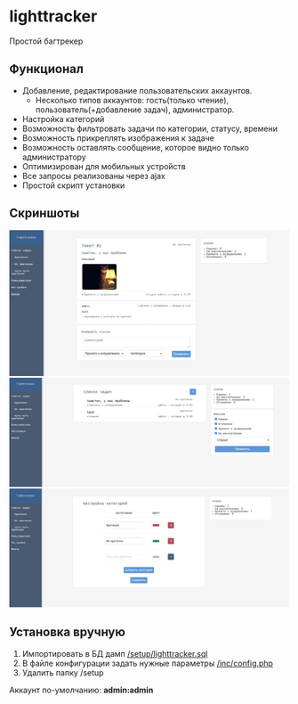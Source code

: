 # lighttracker
Простой багтрекер
## Функционал
- Добавление, редактирование пользовательских аккаунтов.
	- Несколько типов аккаунтов: гость(только чтение), пользователь(+добавление задач), администратор.
- Настройка категорий
- Возможность фильтровать задачи по категории, статусу, времени
- Возможность прикреплять изображения к задаче
- Возможность оставлять сообщение, которое видно только администратору
- Оптимизирован для мобильных устройств
- Все запросы реализованы через ajax
- Простой скрипт установки

## Скриншоты
![scr](/screenshots/1.jpg)
![scr](/screenshots/2.jpg)
![scr](/screenshots/3.jpg)

## Установка вручную
1. Импортировать в БД дамп [/setup/lighttracker.sql](/setup/lighttracker.sql)
2. В файле конфигурации задать нужные параметры [/inc/config.php](/inc/config.php)
3. Удалить папку /setup

Аккаунт по-умолчанию: **admin:admin**
